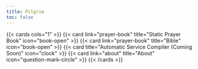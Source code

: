 ```yaml
---
title: Pilgrim
toc: false
---
```


{{< cards cols="1" >}}
  {{< card link="prayer-book" title="Static Prayer Book" icon="book-open" >}}
  {{< card link="prayer-book" title="Bible" icon="book-open" >}}
  {{< card title="Automatic Service Compiler (Coming Soon)" icon="clock" >}}
  {{< card link="about" title="About" icon="question-mark-circle" >}}
{{< /cards >}}
